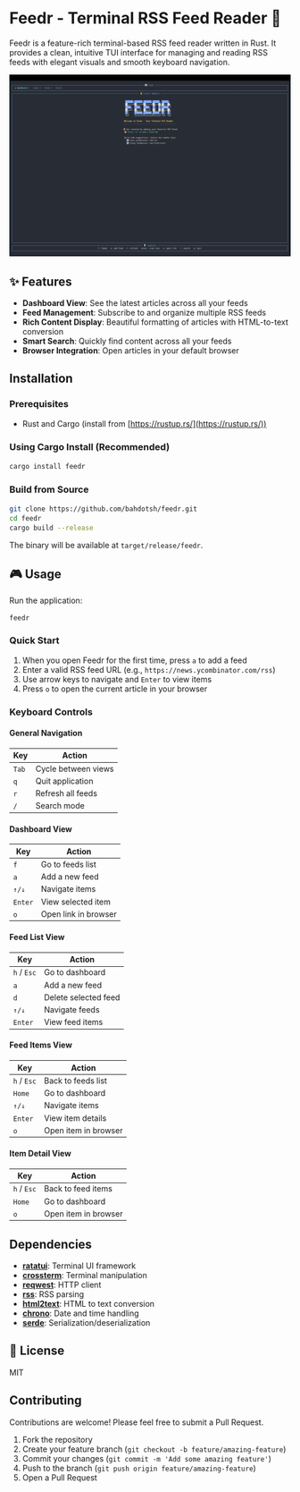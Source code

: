 # Feedr - Terminal RSS Feed Reader 📰

Feedr is a feature-rich terminal-based RSS feed reader written in Rust. It provides a clean, intuitive TUI interface for managing and reading RSS feeds with elegant visuals and smooth keyboard navigation.

![Feedr Terminal RSS Reader](assets/images/feedr.png)

## ✨ Features

- **Dashboard View**: See the latest articles across all your feeds
- **Feed Management**: Subscribe to and organize multiple RSS feeds
- **Rich Content Display**: Beautiful formatting of articles with HTML-to-text conversion
- **Smart Search**: Quickly find content across all your feeds
- **Browser Integration**: Open articles in your default browser

## Installation

### Prerequisites

- Rust and Cargo (install from [https://rustup.rs/](https://rustup.rs/))

### Using Cargo Install (Recommended)
```bash
cargo install feedr
```

### Build from Source
```bash
git clone https://github.com/bahdotsh/feedr.git
cd feedr
cargo build --release
```

The binary will be available at `target/release/feedr`.

## 🎮 Usage

Run the application:

```bash
feedr
```

### Quick Start
1. When you open Feedr for the first time, press `a` to add a feed
2. Enter a valid RSS feed URL (e.g., `https://news.ycombinator.com/rss`)
3. Use arrow keys to navigate and `Enter` to view items
4. Press `o` to open the current article in your browser

### Keyboard Controls

#### General Navigation
| Key | Action |
|-----|--------|
| `Tab` | Cycle between views |
| `q` | Quit application |
| `r` | Refresh all feeds |
| `/` | Search mode |

#### Dashboard View
| Key | Action |
|-----|--------|
| `f` | Go to feeds list |
| `a` | Add a new feed |
| `↑/↓` | Navigate items |
| `Enter` | View selected item |
| `o` | Open link in browser |

#### Feed List View
| Key | Action |
|-----|--------|
| `h` / `Esc` | Go to dashboard |
| `a` | Add a new feed |
| `d` | Delete selected feed |
| `↑/↓` | Navigate feeds |
| `Enter` | View feed items |

#### Feed Items View
| Key | Action |
|-----|--------|
| `h` / `Esc` | Back to feeds list |
| `Home` | Go to dashboard |
| `↑/↓` | Navigate items |
| `Enter` | View item details |
| `o` | Open item in browser |

#### Item Detail View
| Key | Action |
|-----|--------|
| `h` / `Esc` | Back to feed items |
| `Home` | Go to dashboard |
| `o` | Open item in browser |

## Dependencies

- **[ratatui](https://github.com/ratatui-org/ratatui)**: Terminal UI framework
- **[crossterm](https://github.com/crossterm-rs/crossterm)**: Terminal manipulation
- **[reqwest](https://github.com/seanmonstar/reqwest)**: HTTP client
- **[rss](https://github.com/rust-syndication/rss)**: RSS parsing
- **[html2text](https://github.com/servo/html5ever)**: HTML to text conversion
- **[chrono](https://github.com/chronotope/chrono)**: Date and time handling
- **[serde](https://github.com/serde-rs/serde)**: Serialization/deserialization

## 📜 License

MIT

## Contributing

Contributions are welcome! Please feel free to submit a Pull Request.

1. Fork the repository
2. Create your feature branch (`git checkout -b feature/amazing-feature`)
3. Commit your changes (`git commit -m 'Add some amazing feature'`)
4. Push to the branch (`git push origin feature/amazing-feature`)
5. Open a Pull Request
